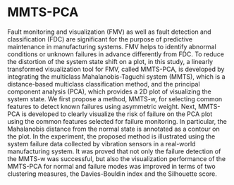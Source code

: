 # MMTS-PCA

Fault monitoring and visualization (FMV) as well as fault detection and classification (FDC) 
are significant for the purpose of predictive maintenance in manufacturing systems. FMV 
helps to identify abnormal conditions or unknown failures in advance differently from FDC. 
To reduce the distortion of the system state shift on a plot, in this study, a linearly transformed 
visualization tool for FMV, called MMTS-PCA, is developed by integrating the multiclass 
Mahalanobis-Taguchi system (MMTS), which is a distance-based multiclass classification
method, and the principal component analysis (PCA), which provides a 2D plot of visualizing 
the system state. We first propose a method, MMTS-w, for selecting common features to detect 
known failures using asymmetric weight. Next, MMTS-PCA is developed to clearly visualize 
the risk of failure on the PCA plot using the common features selected for failure monitoring. 
In particular, the Mahalanobis distance from the normal state is annotated as a contour on the 
plot. In the experiment, the proposed method is illustrated using the system failure data 
collected by vibration sensors in a real-world manufacturing system. It was proved that not 
only the failure detection of the MMTS-w was successful, but also the visualization 
performance of the MMTS-PCA for normal and failure modes was improved in terms of two 
clustering measures, the Davies-Bouldin index and the Silhouette score.
